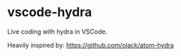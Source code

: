 # vscode-hydra

Live coding with hydra in VSCode.

Heavily inspired by: https://github.com/ojack/atom-hydra

<!--TODO: ADD SCREENSHOTS
\!\[feature X\]\(images/feature-x.png\)
> Tip: Many popular extensions utilize animations. This is an excellent way to show off your extension! We recommend short, focused animations that are easy to follow.-->

<!--## Getting Started

1. TODO
2. TODO-->

<!--## Contributing-->

<!--## Requirements

If you have any requirements or dependencies, add a section describing those and how to install and configure them.-->

<!--## Extension Settings

Include if your extension adds any VS Code settings through the `contributes.configuration` extension point.

For example:

This extension contributes the following settings:

* `myExtension.enable`: enable/disable this extension
* `myExtension.thing`: set to `blah` to do something

## Known Issues

Calling out known issues can help limit users opening duplicate issues against your extension.-->